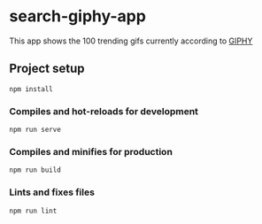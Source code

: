 # search-giphy-app

This app shows the 100 trending gifs currently according to [GIPHY](https://giphy.com/)

## Project setup
```
npm install
```

### Compiles and hot-reloads for development
```
npm run serve
```

### Compiles and minifies for production
```
npm run build
```

### Lints and fixes files
```
npm run lint
```


